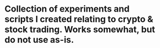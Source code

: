 # Collection of experiments and scripts I created relating to crypto & stock trading. Works somewhat, but do not use as-is.
